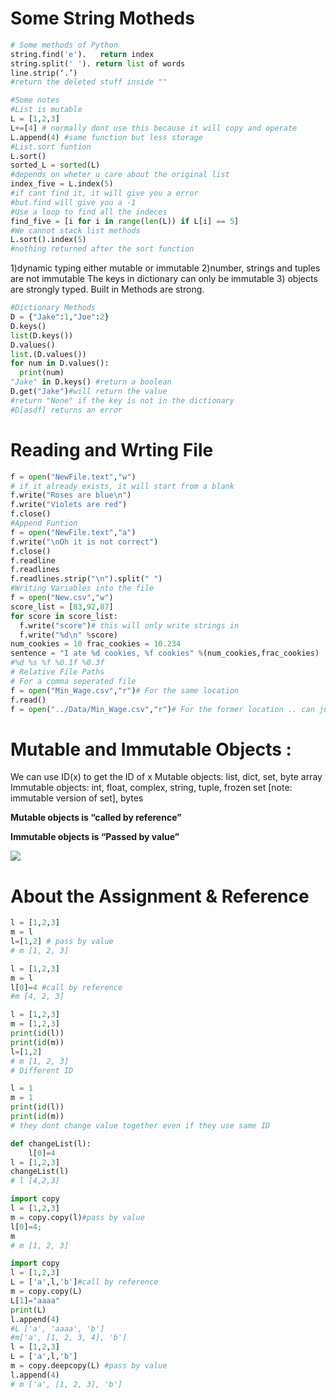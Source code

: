 Some String Motheds
===================

```python
# Some methods of Python
string.find('e').   return index 
string.split(' '). return list of words 
line.strip(‘.’)
#return the deleted stuff inside ""
```

```python
#Some notes 
#List is mutable
L = [1,2,3]
L+=[4] # normally dont use this because it will copy and operate 
L.append(4) #same function but less storage 
#List.sort funtion 
L.sort()
sorted_L = sorted(L)
#depends on wheter u care about the original list 
index_five = L.index(5)
#if cant find it, it will give you a error 
#but.find will give you a -1 
#Use a loop to find all the indeces 
find_five = [i for i in range(len(L)) if L[i] == 5]
#We cannot stack list methods
L.sort().index(5) 
#nothing returned after the sort function 
```

1)dynamic typing
either mutable or immutable 
2)number, strings and tuples are not immutable 
The keys in dictionary can only be immutable
3) objects are strongly typed. Built in Methods are strong.

```python
#Dictionary Methods 
D = {"Jake":1,"Joe":2}
D.keys()
list(D.keys())
D.values()
list.(D.values())
for num in D.values():
  print(num)
"Jake" in D.keys() #return a boolean
D.get("Jake")#will return the value 
#return "None" if the key is not in the dictionary 
#D[asdf] returns an error
```



Reading and Wrting File
=======================

```python
f = open("NewFile.text","w")
# if it already exists, it will start from a blank 
f.write("Roses are blue\n")
f.write("Violets are red")
f.close()
#Append Funtion
f = open("NewFile.text","a")
f.write("\nOh it is not correct")
f.close()
f.readline
f.readlines
f.readlines.strip("\n").split(" ")
#Writing Variables into the file 
f = open("New.csv","w")
score_list = [83,92,87]
for score in score_list:
  f.write("score")# this will only write strings in 
  f.write("%d\n" %score)
num_cookies = 10 frac_cookies = 10.234
sentence = "I ate %d cookies, %f cookies" %(num_cookies,frac_cookies)
#%d %s %f %0.1f %0.3f
# Relative File Paths 
# For a comma seperated file 
f = open("Min_Wage.csv","r")# For the same location
f.read()
f = open("../Data/Min_Wage.csv","r")# For the former location .. can jump back one directory 

```



### 

Mutable and Immutable Objects : 
================================

We can use ID(x) to get the ID of x 
Mutable objects:
list, dict, set, byte array
Immutable objects:
int, float, complex, string, tuple, frozen set [note: immutable version of set], bytes

**Mutable objects is “called by reference”**

**Immutable objects is “Passed by value”**

![](resources/14D00894966C95DFDCBAE46789D744CD.png)



About the Assignment & Reference 
=================================

```python
l = [1,2,3]
m = l
l=[1,2] # pass by value 
# m [1, 2, 3] 

l = [1,2,3]
m = l
l[0]=4 #call by reference 
#m [4, 2, 3]

l = [1,2,3]
m = [1,2,3]
print(id(l))
print(id(m))
l=[1,2]
# m [1, 2, 3]
# Different ID 

l = 1
m = 1
print(id(l))
print(id(m))
# they dont change value together even if they use same ID 

def changeList(l):
    l[0]=4
l = [1,2,3]
changeList(l)
# l [4,2,3]

import copy
l = [1,2,3]
m = copy.copy(l)#pass by value
l[0]=4;
m
# m [1, 2, 3]

import copy
l = [1,2,3]
L = ['a',l,'b']#call by reference 
m = copy.copy(L)
L[1]="aaaa"
print(L)
l.append(4)
#L ['a', 'aaaa', 'b']
#m['a', [1, 2, 3, 4], 'b']
l = [1,2,3]
L = ['a',l,'b']
m = copy.deepcopy(L) #pass by value 
l.append(4) 
# m ['a', [1, 2, 3], 'b']
```



